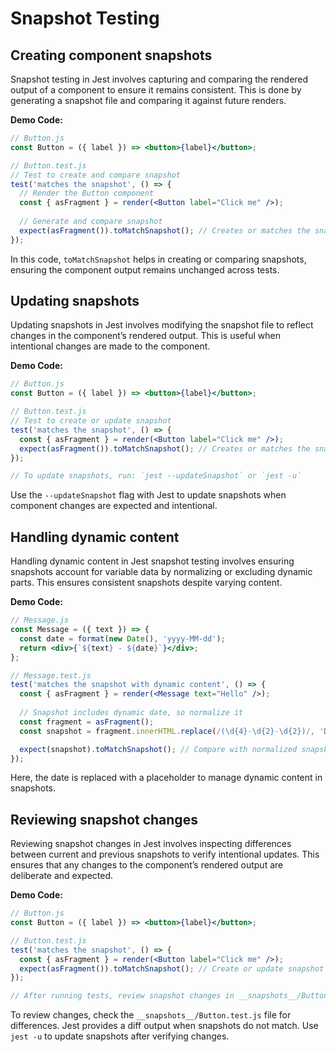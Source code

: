 # Snapshot Testing

## Creating component snapshots

Snapshot testing in Jest involves capturing and comparing the rendered output of a component to ensure it remains consistent. This is done by generating a snapshot file and comparing it against future renders.

**Demo Code:**
```jsx
// Button.js
const Button = ({ label }) => <button>{label}</button>;

// Button.test.js
// Test to create and compare snapshot
test('matches the snapshot', () => {
  // Render the Button component
  const { asFragment } = render(<Button label="Click me" />);
  
  // Generate and compare snapshot
  expect(asFragment()).toMatchSnapshot(); // Creates or matches the snapshot
});
```

In this code, `toMatchSnapshot` helps in creating or comparing snapshots, ensuring the component output remains unchanged across tests.



## Updating snapshots

Updating snapshots in Jest involves modifying the snapshot file to reflect changes in the component’s rendered output. This is useful when intentional changes are made to the component.

**Demo Code:**
```jsx
// Button.js
const Button = ({ label }) => <button>{label}</button>;

// Button.test.js
// Test to create or update snapshot
test('matches the snapshot', () => {
  const { asFragment } = render(<Button label="Click me" />);
  expect(asFragment()).toMatchSnapshot(); // Creates or matches the snapshot
});

// To update snapshots, run: `jest --updateSnapshot` or `jest -u`
```

Use the `--updateSnapshot` flag with Jest to update snapshots when component changes are expected and intentional.



## Handling dynamic content

Handling dynamic content in Jest snapshot testing involves ensuring snapshots account for variable data by normalizing or excluding dynamic parts. This ensures consistent snapshots despite varying content.

**Demo Code:**
```jsx
// Message.js
const Message = ({ text }) => {
  const date = format(new Date(), 'yyyy-MM-dd');
  return <div>{`${text} - ${date}`}</div>;
};

// Message.test.js
test('matches the snapshot with dynamic content', () => {
  const { asFragment } = render(<Message text="Hello" />);
  
  // Snapshot includes dynamic date, so normalize it
  const fragment = asFragment();
  const snapshot = fragment.innerHTML.replace(/(\d{4}-\d{2}-\d{2})/, 'DATE'); // Replace date with placeholder

  expect(snapshot).toMatchSnapshot(); // Compare with normalized snapshot
});
```

Here, the date is replaced with a placeholder to manage dynamic content in snapshots.



## Reviewing snapshot changes

Reviewing snapshot changes in Jest involves inspecting differences between current and previous snapshots to verify intentional updates. This ensures that any changes to the component’s rendered output are deliberate and expected.

**Demo Code:**
```jsx
// Button.js
const Button = ({ label }) => <button>{label}</button>;

// Button.test.js
test('matches the snapshot', () => {
  const { asFragment } = render(<Button label="Click me" />);
  expect(asFragment()).toMatchSnapshot(); // Create or update snapshot
});

// After running tests, review snapshot changes in __snapshots__/Button.test.js
```

To review changes, check the `__snapshots__/Button.test.js` file for differences. Jest provides a diff output when snapshots do not match. Use `jest -u` to update snapshots after verifying changes.